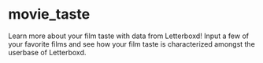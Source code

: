 # movie_taste
Learn more about your film taste with data from Letterboxd! Input a few of your favorite films and see how your film taste is characterized amongst the userbase of Letterboxd.
